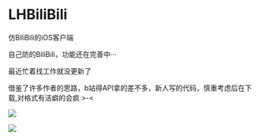 # LHBiliBili
仿BiliBili的iOS客户端

自己防的BiliBili，功能还在完善中···

最近忙着找工作就没更新了

借鉴了许多作者的思路，b站得API拿的差不多，新人写的代码，慎重考虑后在下载,对格式有洁癖的会疯 >-<

![](http://7xqzul.com1.z0.glb.clouddn.com/Simulator%20Screen%20Shot%202016%E5%B9%B42%E6%9C%8816%E6%97%A5%20%E4%B8%8B%E5%8D%889.44.34.png)

![](http://7xqzul.com1.z0.glb.clouddn.com/Simulator%20Screen%20Shot%202016%E5%B9%B42%E6%9C%8816%E6%97%A5%20%E4%B8%8B%E5%8D%889.46.34.png)
